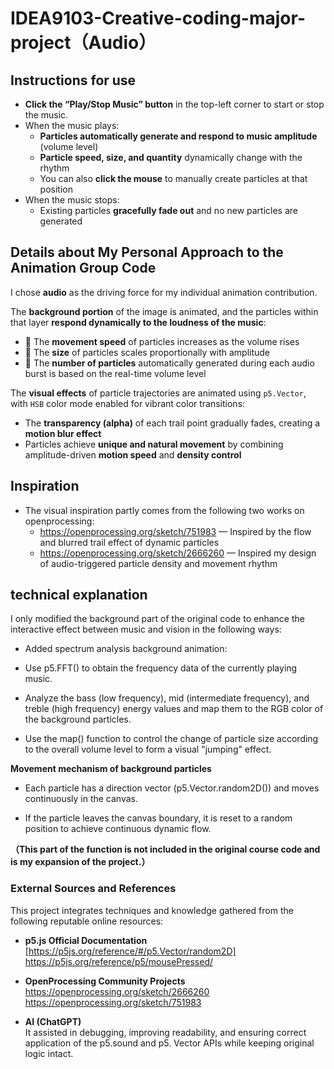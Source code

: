 # IDEA9103-Creative-coding-major-project（Audio）

## Instructions for use
- **Click the “Play/Stop Music” button** in the top-left corner to start or stop the music.
- When the music plays:
  - **Particles automatically generate and respond to music amplitude** (volume level)
  - **Particle speed, size, and quantity** dynamically change with the rhythm
  - You can also **click the mouse** to manually create particles at that position
- When the music stops:
  - Existing particles **gracefully fade out** and no new particles are generated

## Details about My Personal Approach to the Animation Group Code

I chose **audio** as the driving force for my individual animation contribution.

The **background portion** of the image is animated, and the particles within that layer **respond dynamically to the loudness of the music**:

- 🎵 The **movement speed** of particles increases as the volume rises
- 🎵 The **size** of particles scales proportionally with amplitude
- 🎵 The **number of particles** automatically generated during each audio burst is based on the real-time volume level

The **visual effects** of particle trajectories are animated using `p5.Vector`, with `HSB` color mode enabled for vibrant color transitions:

- The **transparency (alpha)** of each trail point gradually fades, creating a **motion blur effect**
- Particles achieve **unique and natural movement** by combining amplitude-driven **motion speed** and **density control**

## Inspiration
- The visual inspiration partly comes from the following two works on openprocessing:
  - https://openprocessing.org/sketch/751983 — Inspired by the flow and blurred trail effect of dynamic particles
  - https://openprocessing.org/sketch/2666260 — Inspired my design of audio-triggered particle density and movement rhythm

## technical explanation
I only modified the background part of the original code to enhance the interactive effect between music and vision in the following ways:

 - Added spectrum analysis background animation:

 - Use p5.FFT() to obtain the frequency data of the currently playing music.

  - Analyze the bass (low frequency), mid (intermediate frequency), and treble (high frequency) energy values ​​and map them to the RGB color of the background particles.

 - Use the map() function to control the change of particle size according to the overall volume level to form a visual "jumping" effect.

**Movement mechanism of background particles**

 - Each particle has a direction vector (p5.Vector.random2D()) and moves continuously in the canvas.

 - If the particle leaves the canvas boundary, it is reset to a random position to achieve continuous dynamic flow.

**（This part of the function is not included in the original course code and is my expansion of the project.）**

###  External Sources and References

This project integrates techniques and knowledge gathered from the following reputable online resources:

- **p5.js Official Documentation**  
  [https://p5js.org/reference/#/p5.Vector/random2D]
   https://p5js.org/reference/p5/mousePressed/

- **OpenProcessing Community Projects**  
 https://openprocessing.org/sketch/2666260
 https://openprocessing.org/sketch/751983 


- **AI (ChatGPT)**  
It assisted in debugging, improving readability, and ensuring correct application of the p5.sound and p5. Vector APIs while keeping original logic intact.
